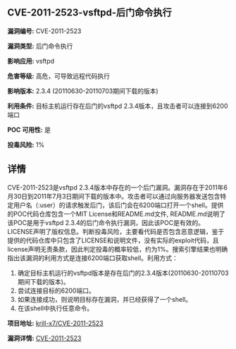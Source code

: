 ## CVE-2011-2523-vsftpd-后门命令执行

**漏洞编号:** CVE-2011-2523

**漏洞类型:** 后门命令执行

**影响应用:** vsftpd

**危害等级:** 高危，可导致远程代码执行

**影响版本:** 2.3.4 (20110630-20110703期间下载的版本)

**利用条件:** 目标主机运行存在后门的vsftpd 2.3.4版本，且攻击者可以连接到6200端口

**POC 可用性:** 是

**投毒风险:** 1%

## 详情

CVE-2011-2523是vsftpd 2.3.4版本中存在的一个后门漏洞。漏洞存在于2011年6月30日到2011年7月3日期间下载的版本中。攻击者可以通过向服务器发送包含特定用户名（:user）的请求触发后门，该后门会在6200端口打开一个shell。提供的POC代码仓库包含一个MIT License和README.md文件, README.md说明了该POC是用于vsftpd 2.3.4的后门命令执行漏洞，因此该POC是有效的。LICENSE声明了版权信息。判断投毒风险，主要看代码是否包含恶意逻辑，鉴于提供的代码仓库中只包含了LICENSE和说明文件，没有实际的exploit代码，且license声明无责条款，因此判定投毒的概率较低，约为1%。搜索引擎结果也明确指出该漏洞的利用方式是连接6200端口获取shell。利用方式：

1.  确定目标主机运行的vsftpd版本是存在后门的2.3.4版本(20110630-20110703期间下载的版本)。
2.  尝试连接目标的6200端口。
3.  如果连接成功，则说明目标存在漏洞，并已经获得了一个shell。
4.  在该shell中执行任意命令。

**项目地址:** [krill-x7/CVE-2011-2523](https://github.com/krill-x7/CVE-2011-2523)

**漏洞详情:** [CVE-2011-2523](https://nvd.nist.gov/vuln/detail/CVE-2011-2523)